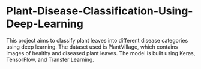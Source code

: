 # Plant-Disease-Classification-Using-Deep-Learning
This project aims to classify plant leaves into different disease categories using deep learning. The dataset used is PlantVillage, which contains images of healthy and diseased plant leaves. The model is built using Keras, TensorFlow, and Transfer Learning.
